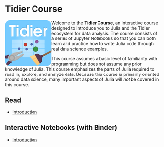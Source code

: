 # Tidier Course

<img src="https://raw.githubusercontent.com/TidierOrg/.github/main/profile/TidierOrg_logo.png" align="left" style="padding-right:10x;" width="150"/>

Welcome to the **Tidier Course**, an interactive course designed to introduce you to Julia and the Tidier ecosystem for data analysis. The course consists of a series of Jupyter Notebooks so that you can both learn and practice how to write Julia code through real data science examples.

This course assumes a basic level of familiarity with programming but does not assume any prior knowledge of Julia. This course emphasizes the parts of Julia required to read in, explore, and analyze data. Because this course is primarily oriented around data science, many important aspects of Julia will *not* be covered in this course.

## Read

- [Introduction](https://nbviewer.org/github/TidierOrg/TidierCourse/blob/main/introduction/introduction.ipynb)


## Interactive Notebooks (with Binder)

- [Introduction](https://mybinder.org/v2/gh/TidierOrg/TidierCourse/HEAD?filepath=introduction/introduction.ipynb)
